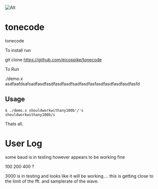 ![Alt](https://upload.wikimedia.org/wikipedia/commons/thumb/e/e5/Analogue_modem_-_acoustic_coupler.jpg/800px-Analogue_modem_-_acoustic_coupler.jpg)

tonecode
========

tonecode


To install run

git clone https://github.com/eicospike/tonecode



To Run


./demo.x asdfaafdsafsadfasdfasdfasdfasdfsadfasdfasfasdfasdfasdfasdfasfd




Usage
-----
	$ ./demo.x shouldworkwithany100b'/'s
	shouldworkwithany100b/s
Thats all.





User Log
========

some baud is in testing however appears to be working fine

100
200
400
?



3000 is in testing and looks like it will be working.... this is getting close to the limit
of the fft. and samplerate of the wave.


